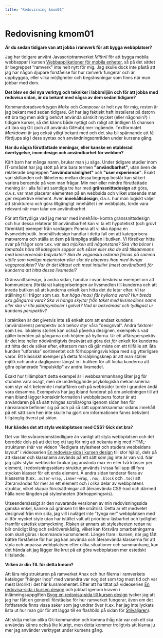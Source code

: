 ```yaml
---
title: "Redovisning kmom01"
---
```

Redovisning kmom01
=========================

**Är du sedan tidigare van att jobba i ramverk för att bygga webbplatser?**

Jag har tidigare använt Javascriptramverket *Mithril* för att bygga mobila webbappar i kursen [Webbapplikationer för mobila enheter](https://dbwebb.se/kurser/webapp-v2), så på det sättet är begreppet "ramverk" inte helt nytt för mig. Jag skulle dock inte påstå att jag har någon djupare förståelse för hur ramverk fungerar och är uppbyggda, eller vilka möjligheter och begränsningar som finns när man jobbar med dem.

**Det blev en del nya verktyg och tekniker i labbmiljön och för att jobba med redovisa sidan, är du bekant med några av dem sedan tidigare?**

Kommandoradsverktygen *Make* och *Composer* är helt nya för mig, resten är jag bekant med sedan tidigare. *Git* har jag faktiskt haft installerat på datorn ett bra tag men aldrig behövt använda särskilt mycket (eller någonsin?) i tidigare kurser, så det känns både nyttigt och roligt att äntligen få chansen att lära sig Git (och att använda GitHub) mer ingående. Textformatet *Markdown* är jag också ytligt bekant med och det ska bli spännande att få fördjupa sig i dess syntax och användningsområden under kursens gång.

**Har du några förutfattade meningar, eller kanske en etablerad övertygelse, inom design och användbarhet för webben?**

Kärt barn har många namn, brukar man ju säga. Under tidigare studier inom IT-området har jag stött på inte bara termen **"användbarhet"**, utan även de relaterade begreppen **"användarvänlighet"** och **"user experience"**. Exakt vari skillanden och likheterna mellan dessa begrepp består kan säkert variera beroende på vem man frågar. Min mer eller mindre förutfattade mening är i alla fall att samtliga tre har med **gränssnittsdesign** att göra, d.v.s. var man placerar elementen på en webbsida och vilket utseende man ger respektive element. Även **innehållsdesign**, d.v.s. hur man logiskt väljer att strukturera och göra tillgängligt innehållet i en webbplats, torde vara relevant när man talar om användbarhet.

För att förtydliga vad jag menar med innehålls- kontra gränssnittsdesign och hur dessa relaterar till användbarhet kan vi ta ett hypotetiskt (och grovt förenklat) exempel från vardagen: Ponera att vi ska öppna en livsmedelsbutik. Innehållsdesign handlar i detta fall om att kategorisera matvarorna och ställa ut dem på lämpliga ställen i butiken. Vi försöker hitta svar på frågor som t.ex. *var ska mjölken stå någonstans? Ska vita bönor i tomatsås höra till kategorin soppor och såser eller ska de stå tillsammans med konserverade baljväxter? Ska de veganska ostarna finnas på samma ställe som vanliga mejeriostar eller ska de placeras ihop med övriga vegoprodukter? Var är det lättast och mest intuitivt (mest användbart) för kunderna att hitta dessa livsmedel?*

Gränssnittsdesign, å andra sidan, handlar i ovan beskrivna exempel om att kommunicera (förklara) kategoriseringen av livsmedlen till kunderna och att inreda butiken så att kunderna enkelt kan hitta det de letar efter. Vi tar ställning till frågor som t.ex. *hur höga (max) får hyllorna vara? Hur breda ska gångarna vara? Ska vi hänga skyltar från taket med livsmedlens namn eller ska vi rita pilar/symboler i golvet? Vad är bekvämast och tydligast ur kundens perspektiv?*

I praktiken är det givetvis inte så enkelt som att endast kundens (användarens) perspektiv och behov styr våra "designval". Andra faktorer som t.ex. lokalens storlek kan också påverka designen, exempelvis vad gäller bredden på gångarna och höjden på hyllorna. Ur ett affärsperspektiv är det inte heller nödvändigtvis önskvärt att göra det *för* enkelt för kunderna att hitta det de söker efter, eftersom man då går miste om ett tillfälle att låta kunden "utforska" sortimentet och förhoppningsvis köpa med sig ytterligare varor. Ett klassiskt exempel på detta försäljningsknep är att man ställer mjölk och andra dagligvaror längst in i butiken för att locka kunderna att göra oplanerade "impulsköp" av andra livsmedel.

Exakt hur tillämpbart detta exempel är i webbsammanhang låter jag för stunden vara osagt, men de underliggande psykologiska mekanismerna som styr vårt beteende i mataffären och på webbsidor torde i grunden ändå vara desamma. Exempelvis har jag ibland funderat på om anledningen till att man ibland lägger kontaktinformation i webbplatsens footer är att användaren på så sätt tvingas scrolla/ögna igenom sidan hen för närvarande befinner sig på och på så sätt uppmärksammar sidans innehåll på ett sätt som hen inte skulle ha gjort om informationen fanns bekvämt tillgänglig överst på sidan.

**Hur kändes det att styla webbplatsen med CSS? Gick det bra?**

Det var lite svårare/omständligare än vanligt att styla webbplatsen och det berodde dels på att det tog ett tag för mig att bekanta mig med HTML-strukturen (här var videon "Redigera stylesheet och studera webbsidans layout" i videoserien [En redovisa-sida i kursen design](https://www.youtube.com/playlist?list=PLKtP9l5q3ce-y0_ymHyufjEL42IBQjP3m) till stor hjälp), dels på att klasser och klassnamn används på ett sätt som jag inte är van vid. När jag själv stylar webbsidor brukar jag använda max en eller två klasser per element, i redovisningssidans struktur används i vissa fall upp till fyra stycken klasser för ett enda element. Å andra sidan tenderar flera av klasserna (t.ex. <code>.outer-wrap</code>, <code>.inner-wrap</code>, <code>.row</code>, <code>.block</code> och <code>.toc</code>) att återanvändas för mer än ett element och i olika delar av webbplatens struktur, vilket skapar förutsättningar att återanvända CSS-kod och därmed hålla nere längden på stylesheeten (förhoppningsvis).

Utseendemässigt är den nuvarande versionen av min redovisningssida ganska enkel, kanske på gränsen till lite småtrist. Detta är ett medvetet designval från min sida, jag vill i nuläget inte "tynga ner" webbplatsen med alltför mycket style utan har istället valt att prioritera läsbarhet och tydlighet framför estetisk utsmyckning. Risken är annars att stylesheeten redan nu blir onödigt lång och svåröverskådlig, vilket kan försvåra omarbetningarna som skall göras i kommande kursmoment. Längre fram i kursen, när jag fått bättre förståelse för hur jag kan använda och återanvända klasserna för att styla och anpassa webbplatsen efter olika situationer och sammanhang, kan det hända att jag lägger lite krut på att göra webbplatsen mer estetiskt tilltalande.

**Vilken är din TIL för detta kmom?**

Att lära mig strukturen på ramverket Anax och hur filerna i ramverkets kataloger "hänger ihop" med varandra var nog det som tog mest tid och var mest lärorikt i det här kursmomentet. Efter att ha tittat på videoserien [En redovisa-sida i kursen design](https://www.youtube.com/playlist?list=PLKtP9l5q3ce-y0_ymHyufjEL42IBQjP3m) och jobbat igenom kraven i inlämningsuppgiften [Bygg en redovisa-sida till kursen design](https://dbwebb.se/uppgift/bygg-en-redovisa-sida-till-kursen-design) tycker jag att jag har fått en generell förståelse för hur ramverket fungerar, även om det foftfarande finns vissa saker som jag undrar över (t.ex. har jag inte lyckats lista ut hur man gör för att lägga till en flashbild på sidan för <a href="style">Stilväljaren</a>).

Att skilja mellan olika Git-kommandon och komma ihåg när var och ett ska användas känns också lite klurigt, men detta kommer troligtvis att klarna ju mer jag använder verktyget under kursens gång.
